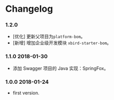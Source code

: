 # Changelog

### 1.2.0

- [优化] 更新父项目为`platform-bom`。
- [新增] 增加企业级开发模块 `xbird-starter-bom`。

### 1.1.0 2018-01-30

- 添加 Swagger 项目的 Java 实现：SpringFox。

### 1.0.0 2018-01-24

- first version.